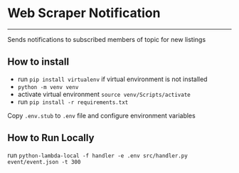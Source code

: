 # Web Scraper Notification

---

Sends notifications to subscribed members of topic for new listings

## How to install

- run `pip install virtualenv` if virtual environment is not installed
- `python -m venv venv`
- activate virtual environment `source venv/Scripts/activate`
- run `pip install -r requirements.txt`

Copy `.env.stub` to `.env` file and configure environment variables

## How to Run Locally

run `python-lambda-local -f handler -e .env src/handler.py event/event.json -t 300`
